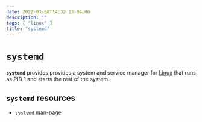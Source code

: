 ```yaml
---
date: 2022-03-08T14:32:13-04:00
description: ""
tags: [ "linux" ]
title: "systemd"
---
```


# `systemd`

**`systemd`** provides provides a system and service manager for [Linux](linux.md) that runs as PID 1 and starts the rest of the system.

## `systemd` resources

* [`systemd` man-page](https://man7.org/linux/man-pages/man1/systemd.1.html)
